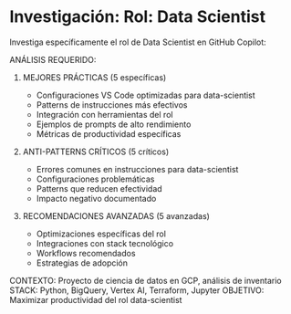 # Investigación: Rol: Data Scientist


Investiga específicamente el rol de Data Scientist en GitHub Copilot:

ANÁLISIS REQUERIDO:
1. MEJORES PRÁCTICAS (5 específicas)
   - Configuraciones VS Code optimizadas para data-scientist
   - Patterns de instrucciones más efectivos
   - Integración con herramientas del rol
   - Ejemplos de prompts de alto rendimiento
   - Métricas de productividad específicas

2. ANTI-PATTERNS CRÍTICOS (5 críticos)
   - Errores comunes en instrucciones para data-scientist
   - Configuraciones problemáticas
   - Patterns que reducen efectividad
   - Impacto negativo documentado

3. RECOMENDACIONES AVANZADAS (5 avanzadas)
   - Optimizaciones específicas del rol
   - Integraciones con stack tecnológico
   - Workflows recomendados
   - Estrategias de adopción

CONTEXTO: Proyecto de ciencia de datos en GCP, análisis de inventario
STACK: Python, BigQuery, Vertex AI, Terraform, Jupyter
OBJETIVO: Maximizar productividad del rol data-scientist
            